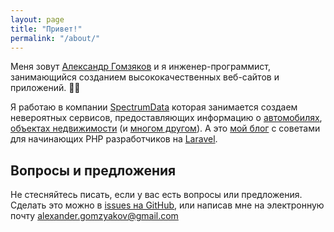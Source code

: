 ```yaml
---
layout: page
title: "Привет!"
permalink: "/about/"
---
```


Меня зовут [Александр Гомзяков](https://github.com/gomzyakov) и я инженер-программист, занимающийся созданием высококачественных веб-сайтов и приложений. 🧑‍💻

Я работаю в компании [SpectrumData](https://spectrumdata.ru) которая занимается создаем невероятных сервисов, предоставляющих информацию о [автомобилях](https://avtocod.ru), [объектах недвижимости](https://egrnreestro.ru) (и [многом другом](https://spectrumdata.ru/solutions)). А это [мой блог](https://gomzyakov.github.io) c советами для начинающих PHP разработчиков на [Laravel](https://laravel.com).

## Вопросы и предложения

Не стесняйтесь писать, если у вас есть вопросы или предложения. Сделать это можно в [issues на GitHub](https://github.com/gomzyakov/gomzyakov.github.io/issues), или написав мне на электронную почту [alexander.gomzyakov@gmail.com](mailto:alexander.gomzyakov@gmail.com)
